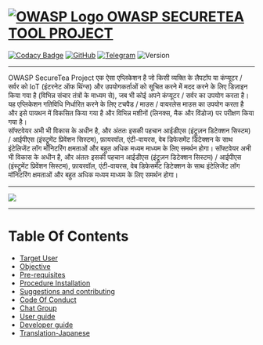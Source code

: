  # [![OWASP Logo](https://github.com/OWASP/Amass/blob/master/images/owasp_logo.png) OWASP SECURETEA TOOL PROJECT](https://www.owasp.org/index.php/OWASP_SecureTea_Project)
[![Codacy Badge](https://api.codacy.com/project/badge/Grade/7e1de11511084c06bbe25ed4d629e7fd)](https://app.codacy.com/app/rejahrehim/SecureTea-Project?utm_source=github.com&utm_medium=referral&utm_content=OWASP/SecureTea-Project&utm_campaign=Badge_Grade_Settings)
[![GitHub](https://img.shields.io/github/license/mashape/apistatus.svg)](https://www.owasp.org/index.php/OWASP_SecureTea_Project)
[![Telegram](https://img.shields.io/badge/chat%20on-telegram-blue.svg)](https://t.me/joinchat/Az5yZxQg7Djs-UZWKKCRVQ)
![Version](https://img.shields.io/badge/version-1.1-orange.svg)

----
OWASP SecureTea Project एक ऐसा एप्लिकेशन है जो किसी व्यक्ति के लैपटॉप या कंप्यूटर / सर्वर को IoT (इंटरनेट ऑफ थिंग्स) और उपयोगकर्ताओं को सूचित करने में मदद करने के लिए डिज़ाइन किया गया है (विभिन्न संचार तंत्रों के माध्यम से), जब भी कोई अपने कंप्यूटर / सर्वर का उपयोग करता है। यह एप्लिकेशन गतिविधि निर्धारित करने के लिए टचपैड / माउस / वायरलेस माउस का उपयोग करता है और इसे पायथन में विकसित किया गया है और विभिन्न मशीनों (लिनक्स, मैक और विंडोज) पर परीक्षण किया गया है। <br>
सॉफ्टवेयर अभी भी विकास के अधीन है, और अंततः इसकी पहचान आईडीएस (इंट्रूज़न डिटेक्शन सिस्टम) / आईपीएस (इंस्ट्रूमेंट प्रिवेंशन सिस्टम), फ़ायरवॉल, एंटी-वायरस, वेब डिफेसमेंट डिटेक्शन के साथ इंटेलिजेंट लॉग मॉनिटरिंग क्षमताओं और बहुत अधिक मध्यम माध्यम के लिए समर्थन होगा।
सॉफ्टवेयर अभी भी विकास के अधीन है, और अंततः इसकी पहचान आईडीएस (इंट्रूज़न डिटेक्शन सिस्टम) / आईपीएस (इंस्ट्रूमेंट प्रिवेंशन सिस्टम), फ़ायरवॉल, एंटी-वायरस, वेब डिफेसमेंट डिटेक्शन के साथ इंटेलिजेंट लॉग मॉनिटरिंग क्षमताओं और बहुत अधिक मध्यम माध्यम के लिए समर्थन होगा।

----

![](/img/setup_all.gif)<br>

----

# Table Of Contents
- [Target User](#target-user)
- [Objective](#objective)
- [Pre-requisites](#pre-requisites)
- [Procedure Installation](#procedure-installation)
- [Suggestions and contributing](#suggestions-and-contributing)
- [Code Of Conduct](https://github.com/OWASP/SecureTea-Project/blob/master/CODE_OF_CONDUCT.md)
- [Chat Group](#chat-group)
- [User guide](/doc/user_guide.md)
- [Developer guide](/doc/dev_guide.md)
- [Translation-Japanese](/README_jp.md)
